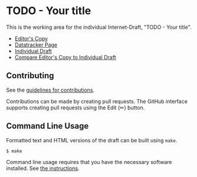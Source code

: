 # TODO - Your title

This is the working area for the individual Internet-Draft, "TODO - Your title".

* [Editor's Copy](https://masa-koz.github.io/quic-failover/#go.draft-kozuka-quic-failover.html)
* [Datatracker Page](https://datatracker.ietf.org/doc/draft-kozuka-quic-failover)
* [Individual Draft](https://datatracker.ietf.org/doc/html/draft-kozuka-quic-failover)
* [Compare Editor's Copy to Individual Draft](https://masa-koz.github.io/quic-failover/#go.draft-kozuka-quic-failover.diff)


## Contributing

See the
[guidelines for contributions](https://github.com/masa-koz/quic-failover/blob/main/CONTRIBUTING.md).

Contributions can be made by creating pull requests.
The GitHub interface supports creating pull requests using the Edit (✏) button.


## Command Line Usage

Formatted text and HTML versions of the draft can be built using `make`.

```sh
$ make
```

Command line usage requires that you have the necessary software installed.  See
[the instructions](https://github.com/martinthomson/i-d-template/blob/main/doc/SETUP.md).

